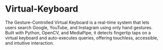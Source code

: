 # Virtual-Keyboard
The Gesture-Controlled Virtual Keyboard is a real-time system that lets users search Google, YouTube, and Instagram using only hand gestures. Built with Python, OpenCV, and MediaPipe, it detects fingertip taps on a virtual keyboard and auto-executes queries, offering touchless, accessible, and intuitive interaction.
